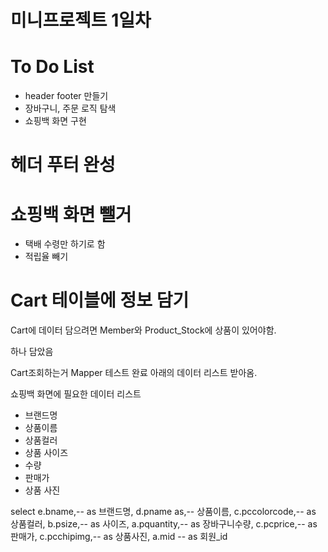 # 미니프로젝트 1일차
# To Do List
- header footer 만들기
- 장바구니, 주문 로직 탐색
- 쇼핑백 화면 구현

# 헤더 푸터 완성

# 쇼핑백 화면 뺄거
- 택배 수령만 하기로 함
- 적립율 빼기

# Cart 테이블에 정보 담기
Cart에 데이터 담으려면 Member와 Product_Stock에 상품이 있어야함.

하나 담았음

Cart조회하는거 Mapper 테스트 완료 아래의 데이터 리스트 받아옴.

쇼핑백 화면에 필요한 데이터 리스트
- 브랜드명
- 상품이름
- 상품컬러
- 상품 사이즈
- 수량
- 판매가
- 상품 사진

select e.bname,-- as 브랜드명,
	       d.pname as,-- 상품이름,
	       c.pccolorcode,-- as 상품컬러,
	       b.psize,-- as 사이즈,
	       a.pquantity,-- as 장바구니수량,
	       c.pcprice,-- as 판매가,
	       c.pcchipimg,-- as 상품사진,
	       a.mid -- as 회원_id